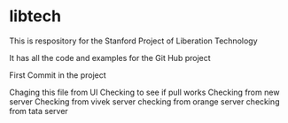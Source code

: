 libtech
=======

This is respository for the Stanford Project of Liberation Technology

It has all the code and examples for the Git Hub project

First Commit in the project

Chaging this file from UI
Checking to see if pull works
Checking from new server
Checking from vivek server
checking from orange server
checking from tata server
